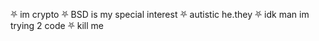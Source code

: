 ⛧ im crypto
⛧ BSD is my special interest
⛧ autistic he.they
⛧ idk man im trying 2 code
⛧ kill me

<!---
cryptosrats/cryptosrats is a ✨ special ✨ repository because its `README.md` (this file) appears on your GitHub profile.
You can click the Preview link to take a look at your changes.
--->
